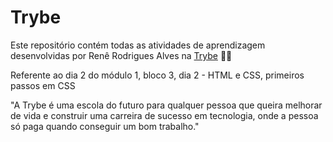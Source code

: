# Trybe



Este repositório contém todas as atividades de aprendizagem desenvolvidas por Renê Rodrigues Alves na [Trybe](https://www.betrybe.com/)  :man_technologist:  

Referente ao dia 2 do módulo 1, bloco 3, dia 2 - HTML e CSS, primeiros passos em CSS



"A Trybe é uma escola do futuro para qualquer pessoa que queira melhorar de vida e construir uma carreira de sucesso em tecnologia, onde a pessoa só paga quando conseguir um bom trabalho."